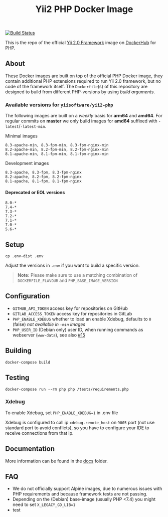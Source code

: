 <p align="center">
    <h1 align="center">Yii2 PHP Docker Image</h1>
    <br>
</p>

[![Build Status](https://github.com/yiisoft/yii2-docker/actions/workflows/docker-image.yml/badge.svg)](https://github.com/yiisoft/yii2-docker/actions/workflows/docker-image.yml)

This is the repo of the official [Yii 2.0 Framework](http://www.yiiframework.com/) image on [DockerHub](https://hub.docker.com/r/yiisoftware/yii2-php/) for PHP.

## About

These Docker images are built on top of the official PHP Docker image, they contain additional PHP extensions required to run Yii 2.0 framework, but no code of the framework itself.
The `Dockerfile`(s) of this repository are designed to build from different PHP-versions by using *build arguments*.

### Available versions for `yiisoftware/yii2-php`

The following images are built on a *weekly* basis for **arm64** and **amd64**. For regular commits on **master** we only build images for **amd64** suffixed with `-latest`/`-latest-min`.

Minimal images

```
8.3-apache-min, 8.3-fpm-min, 8.3-fpm-nginx-min
8.2-apache-min, 8.2-fpm-min, 8.2-fpm-nginx-min
8.1-apache-min, 8.1-fpm-min, 8.1-fpm-nginx-min
```

Development images

```
8.3-apache, 8.3-fpm, 8.3-fpm-nginx
8.2-apache, 8.2-fpm, 8.2-fpm-nginx
8.1-apache, 8.1-fpm, 8.1-fpm-nginx
```

#### Deprecated or EOL versions

```
8.0-*
7.4-*
7.3-*
7.2-*
7.1-*
7.0-*
5.6-*
```

## Setup

    cp .env-dist .env

Adjust the versions in `.env` if you want to build a specific version.

> **Note:** Please make sure to use a matching combination of `DOCKERFILE_FLAVOUR` and `PHP_BASE_IMAGE_VERSION`

## Configuration

- `GITHUB_API_TOKEN` access key for repositories on GitHub
- `GITLAB_ACCESS_TOKEN` access key for repositories in GitLab
- `PHP_ENABLE_XDEBUG` whether to load an enable Xdebug, defaults to `0` (false)  *not available in `-min` images*
- `PHP_USER_ID` (Debian only) user ID, when running commands as webserver (`www-data`), see also [#15](https://github.com/yiisoft/yii2-docker/issues/15)

## Building

    docker-compose build

## Testing

    docker-compose run --rm php php /tests/requirements.php

### Xdebug

To enable Xdebug, set `PHP_ENABLE_XDEBUG=1` in .env file

Xdebug is configured to call ip `xdebug.remote_host` on `9005` port (not use standard port to avoid conflicts),
so you have to configure your IDE to receive connections from that ip.

## Documentation

More information can be found in the [docs](/docs) folder.

## FAQ

- We do not officially support Alpine images, due to numerous issues with PHP requirements and because framework tests are not passing.
- Depending on the (Debian) base-image (usually PHP <7.4) you might need to set `X_LEGACY_GD_LIB=1`
- test
